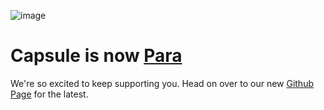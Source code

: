 
![image](https://github.com/user-attachments/assets/b2da1673-dbdd-4087-aaca-6d6aace093f5)

# Capsule is now [Para](getpara.com)

We're so excited to keep supporting you. Head on over to our new [Github Page](https://github.com/getpara) for the latest.
